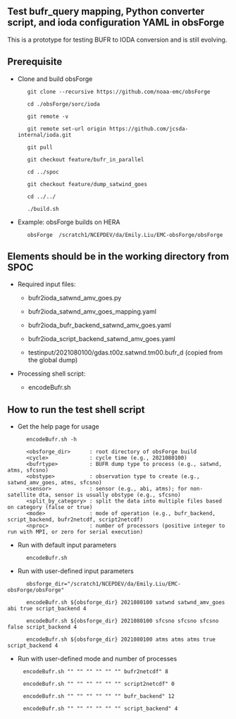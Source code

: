 ## Test bufr_query mapping, Python converter script, and ioda configuration YAML in obsForge
This is a prototype for testing BUFR to IODA conversion and is still evolving.

## Prerequisite
- Clone and build obsForge  

   ```       
      git clone --recursive https://github.com/noaa-emc/obsForge
   
      cd ./obsForge/sorc/ioda
   
      git remote -v
   
      git remote set-url origin https://github.com/jcsda-internal/ioda.git
   
      git pull
   
      git checkout feature/bufr_in_parallel

      cd ../spoc

      git checkout feature/dump_satwind_goes

      cd ../../
   
      ./build.sh
   ```

- Example: obsForge builds on HERA
  
   ```
      obsForge  /scratch1/NCEPDEV/da/Emily.Liu/EMC-obsForge/obsForge
   ```

## Elements should be in the working directory from SPOC
- Required input files:
  
   - bufr2ioda_satwnd_amv_goes.py
     
   - bufr2ioda_satwnd_amv_goes_mapping.yaml
     
   - bufr2ioda_bufr_backend_satwnd_amv_goes.yaml
     
   - bufr2ioda_script_backend_satwnd_amv_goes.yaml
     
   - testinput/2021080100/gdas.t00z.satwnd.tm00.bufr_d (copied from the global dump)

- Processing shell script:
   - encodeBufr.sh 

## How to run the test shell script
- Get the help page for usage

```
      encodeBufr.sh -h

      <obsforge_dir>      : root directory of obsForge build
      <cycle>             : cycle time (e.g., 2021080100)
      <bufrtype>          : BUFR dump type to process (e.g., satwnd, atms, sfcsno)
      <obstype>           : observation type to create (e.g., satwnd_amv_goes, atms, sfcsno)
      <sensor>            : sensor (e.g., abi, atms); for non-satellite dta, sensor is usually obstype (e.g., sfcsno)
      <split_by_category> : split the data into multiple files based on category (false or true)
      <mode>              : mode of operation (e.g., bufr_backend, script_backend, bufr2netcdf, script2netcdf)
      <nproc>             : number of processors (positive integer to run with MPI, or zero for serial execution)
```

- Run with default input parameters 

```
      encodeBufr.sh
```

- Run with user-defined input parameters 

```
      obsforge_dir="/scratch1/NCEPDEV/da/Emily.Liu/EMC-obsForge/obsForge"

      encodeBufr.sh ${obsforge_dir} 2021080100 satwnd satwnd_amv_goes abi true script_backend 4 

      encodeBufr.sh ${obsforge_dir} 2021080100 sfcsno sfcsno sfcsno false script_backend 4 

      encodeBufr.sh ${obsforge_dir} 2021080100 atms atms atms true script_backend 4 
```

-  Run with user-defined mode and number of processes

```
     encodeBufr.sh "" "" "" "" "" "" bufr2netcdf" 8 

     encodeBufr.sh "" "" "" "" "" "" script2netcdf" 0 

     encodeBufr.sh "" "" "" "" "" "" bufr_backend" 12 

     encodeBufr.sh "" "" "" "" "" "" script_backend" 4
```
